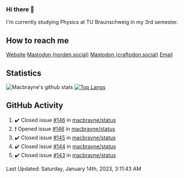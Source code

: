 ### Hi there 👋
I'm currently studying Physics at TU Braunschweig in my 3rd semester.

## How to reach me
[Website](https://florentin-schleuss.de)
<a rel="me" href="https://norden.social/@florentin">Mastodon (norden.social)</a>
<a rel="me" href="https://craftodon.social/@frodolon">Mastodon (craftodon.social)</a>
[Email](mailto:hello@macbrayne.de)

## Statistics
![Macbrayne's github stats](https://github-readme-stats.vercel.app/api?username=macbrayne&count_private=true&show_icons=true&hide_rank=true&custom_title=macbrayne's%20GitHub%20Stats)
[![Top Langs](https://github-readme-stats.vercel.app/api/top-langs/?username=macbrayne&exclude_repo=liftron&layout=compact)](https://github.com/anuraghazra/github-readme-stats)
## GitHub Activity

<!--RECENT_ACTIVITY:start-->
1. ✔️ Closed issue [#146](https://github.com/macbrayne/status/issues/146) in [macbrayne/status](https://github.com/macbrayne/status)
2. ❗️ Opened issue [#146](https://github.com/macbrayne/status/issues/146) in [macbrayne/status](https://github.com/macbrayne/status)
3. ✔️ Closed issue [#145](https://github.com/macbrayne/status/issues/145) in [macbrayne/status](https://github.com/macbrayne/status)
4. ✔️ Closed issue [#144](https://github.com/macbrayne/status/issues/144) in [macbrayne/status](https://github.com/macbrayne/status)
5. ✔️ Closed issue [#143](https://github.com/macbrayne/status/issues/143) in [macbrayne/status](https://github.com/macbrayne/status)
<!--RECENT_ACTIVITY:end-->

<!--RECENT_ACTIVITY:last_update-->
Last Updated: Saturday, January 14th, 2023, 3:11:43 AM
<!--RECENT_ACTIVITY:last_update_end-->


<!--
**macbrayne/macbrayne** is a ✨ _special_ ✨ repository because its `README.md` (this file) appears on your GitHub profile.

Here are some ideas to get you started:

- 🔭 I’m currently working on ...
- 🌱 I’m currently learning ...
- 👯 I’m looking to collaborate on ...
- 🤔 I’m looking for help with ...
- 💬 Ask me about ...
- 📫 How to reach me: ...
- 😄 Pronouns: ...
- ⚡ Fun fact: ...
-->
